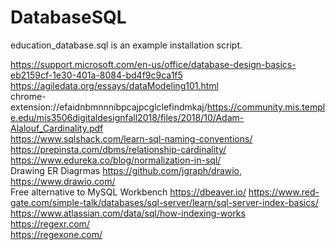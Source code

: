 # DatabaseSQL

education_database.sql is an example installation script.  

https://support.microsoft.com/en-us/office/database-design-basics-eb2159cf-1e30-401a-8084-bd4f9c9ca1f5  
https://agiledata.org/essays/dataModeling101.html  
chrome-extension://efaidnbmnnnibpcajpcglclefindmkaj/https://community.mis.temple.edu/mis3506digitaldesignfall2018/files/2018/10/Adam-Alalouf_Cardinality.pdf  
https://www.sqlshack.com/learn-sql-naming-conventions/  
https://prepinsta.com/dbms/relationship-cardinality/  
https://www.edureka.co/blog/normalization-in-sql/  
Drawing ER Diagrmas https://github.com/jgraph/drawio, https://www.drawio.com/  
Free alternative to MySQL Workbench https://dbeaver.io/
https://www.red-gate.com/simple-talk/databases/sql-server/learn/sql-server-index-basics/  
https://www.atlassian.com/data/sql/how-indexing-works  
https://regexr.com/  
https://regexone.com/  
